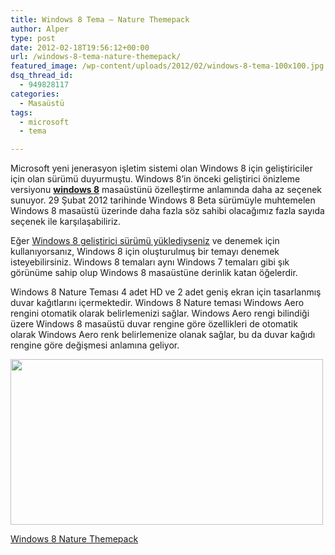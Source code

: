 ```yaml
---
title: Windows 8 Tema – Nature Themepack
author: Alper
type: post
date: 2012-02-18T19:56:12+00:00
url: /windows-8-tema-nature-themepack/
featured_image: /wp-content/uploads/2012/02/windows-8-tema-100x100.jpg
dsq_thread_id:
  - 949828117
categories:
  - Masaüstü
tags:
  - microsoft
  - tema

---
```

Microsoft yeni jenerasyon işletim sistemi olan Windows 8 için geliştiriciler için olan sürümü duyurmuştu. Windows 8&#8217;in önceki geliştirici önizleme versiyonu **[windows 8][1]** masaüstünü özelleştirme anlamında daha az seçenek sunuyor. 29 Şubat 2012 tarihinde Windows 8 Beta sürümüyle muhtemelen Windows 8 masaüstü üzerinde daha fazla söz sahibi olacağımız fazla sayıda seçenek ile karşılaşabiliriz.

Eğer [Windows 8 geliştirici sürümü yüklediyseniz][2] ve denemek için kullanıyorsanız, Windows 8 için oluşturulmuş bir temayı denemek isteyebilirsiniz. Windows 8 temaları aynı Windows 7 temaları gibi şık görünüme sahip olup Windows 8 masaüstüne derinlik katan öğelerdir.

Windows 8 Nature Teması 4 adet HD ve 2 adet geniş ekran için tasarlanmış duvar kağıtlarını içermektedir. Windows 8 Nature teması Windows Aero rengini otomatik olarak belirlemenizi sağlar. Windows Aero rengi bilindiği üzere Windows 8 masaüstü duvar rengine göre özellikleri de otomatik olarak Windows Aero renk belirlemenize olanak sağlar, bu da duvar kağıdı rengine göre değişmesi anlamına geliyor.

<img class="aligncenter size-full wp-image-7851" title="windows-8-tema" src="https://www.murekkep.org/wp-content/uploads/2012/02/windows-8-tema.jpg" alt="" width="500" height="265" srcset="https://www.murekkep.org/wp-content/uploads/2012/02/windows-8-tema.jpg 500w, https://www.murekkep.org/wp-content/uploads/2012/02/windows-8-tema-400x212.jpg 400w, https://www.murekkep.org/wp-content/uploads/2012/02/windows-8-tema-50x26.jpg 50w, https://www.murekkep.org/wp-content/uploads/2012/02/windows-8-tema-235x125.jpg 235w" sizes="(max-width: 500px) 100vw, 500px" /> 

<a title="Windows 8 Nature Themepack" href="https://jaycee13.deviantart.com/art/Windows-8-Nature-Themepack-283696818" target="_blank" class="broken_link">Windows 8 Nature Themepack</a>

 [1]: https://www.murekkep.org/windows-8-ozellikleri-6858 "Windows 8 özellikleri"
 [2]: https://www.murekkep.org/windows-8-indirilmeye-hazir-windows-8-pre-beta-indir-6850 "windows 8 pre-beta"